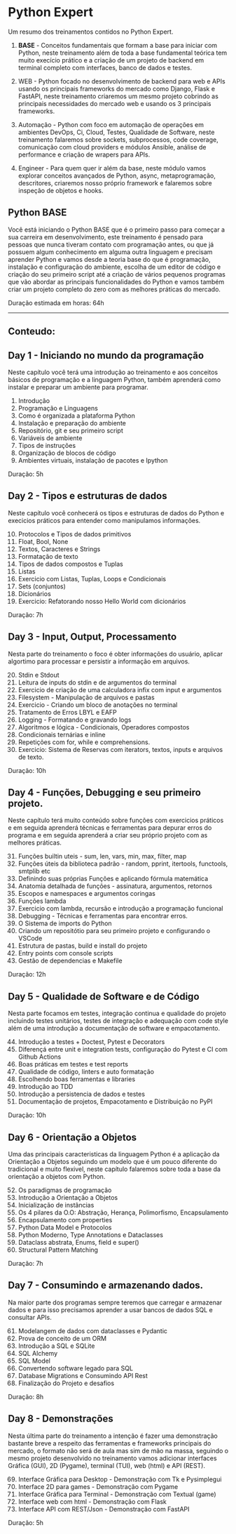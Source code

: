 # Python Expert

Um resumo dos treinamentos  contidos no Python Expert.

1. **BASE** - Conceitos fundamentais que formam a base para iniciar com Python,
   neste treinamento além de toda a base fundamental teórica tem muito execício prático
   e a criação de um  projeto de backend em terminal completo com interfaces, banco de dados
   e testes.

2. WEB - Python focado no desenvolvimento de backend para web e APIs usando os
   principais frameworks do mercado como Django, Flask e FastAPI, neste treinamento
   criaremos um mesmo projeto cobrindo as principais necessidades do mercado web e usando
   os 3 principais frameworks.

3. Automação - Python com foco em automação de operações em ambientes
   DevOps, Ci, Cloud, Testes, Qualidade de Software, neste treinamento falaremos sobre
   sockets, subprocessos, code coverage, comunicação com cloud providers e módulos Ansible, análise de performance e criação de wrapers para APIs.

4. Engineer - Para quem quer ir além da base, neste módulo vamos
   explorar conceitos avançados de Python, async, metaprogramação, descritores,
   criaremos nosso próprio framework e falaremos sobre inspeção de objetos e hooks.


## Python BASE

Você está iniciando o Python BASE que é o primeiro passo para começar
a sua carreira em desenvolvimento, este treinamento é pensado para
pessoas que nunca tiveram contato com programação antes, ou que já
possuem algum conhecimento em alguma outra linguagem e precisam aprender
Python e vamos desde a teoria base do que é programação, instalação e configuração do ambiente,
escolha de um editor de código e criação do seu primeiro script até
a criação de vários pequenos programas que vão abordar as principais
funcionalidades do Python e vamos também criar um projeto completo do zero com as
melhores práticas do mercado.

Duração estimada em horas: 64h

---
## Conteudo:

## Day 1 - Iniciando no mundo da programação

Neste capítulo você terá uma introdução ao treinamento e aos conceitos básicos de programação
e a linguagem Python, também aprenderá como instalar e preparar um ambiente para programar.

01. Introdução
00. Programação e Linguagens
00. Como é organizada a plataforma Python
00. Instalação e preparação do ambiente
00. Repositório, git e seu primeiro script
00. Variáveis de ambiente
00. Tipos de instruções
00. Organização de blocos de código
00. Ambientes virtuais, instalação de pacotes e Ipython

Duração: 5h

## Day 2 - Tipos e estruturas de dados

Neste capítulo você conhecerá os tipos e estruturas de dados do Python e execicios
práticos para entender como manipulamos informações.

10. Protocolos e Tipos de dados primitivos
00. Float, Bool, None
00. Textos, Caracteres e Strings
00. Formatação de texto
00. Tipos de dados compostos e Tuplas
00. Listas
00. Exercicio com Listas, Tuplas, Loops e Condicionais
00. Sets (conjuntos)
00. Dicionários
00. Exercicio: Refatorando nosso Hello World com dicionários

Duração: 7h

## Day 3 - Input, Output, Processamento

Nesta parte do treinamento o foco é obter informações do usuário, aplicar algortimo para
processar e persistir a informação em arquivos.

20. Stdin e Stdout
00. Leitura de inputs do stdin e de argumentos do terminal
00. Exercicio de criação de uma calculadora infix com input e argumentos
00. Filesystem - Manipulação de arquivos e pastas
00. Exercicio - Criando um bloco de anotações no terminal
00. Tratamento de Erros LBYL e EAFP
00. Logging - Formatando e gravando logs
00. Algoritmos e lógica - Condicionais, Operadores compostos
00. Condicionais ternárias e inline
00. Repetições com for, while e comprehensions.
00. Exercicio: Sistema de Reservas com iterators, textos, inputs e arquivos de texto.

Duração: 10h

## Day 4 - Funções, Debugging e seu primeiro projeto.

Neste capítulo terá muito conteúdo sobre funções com exercicios práticos e em seguida
aprenderá técnicas e ferramentas para depurar erros do programa e em seguida aprenderá
a criar seu próprio projeto com as melhores práticas.

31. Funções builtin uteis - sum, len, vars, min, max, filter, map
00. Funções úteis da biblioteca padrão - random, pprint, itertools, functools, smtplib etc
00. Definindo suas próprias Funções e aplicando fórmula matemática
00. Anatomia detalhada de funções - assinatura, argumentos, retornos
00. Escopos e namespaces e argumentos coringas
00. Funções lambda
00. Exercicio com lambda, recursão e introdução a programação funcional
00. Debugging - Técnicas e ferramentas para encontrar erros.
00. O Sistema de imports do Python
00. Criando um repositótio para seu primeiro projeto e configurando o VSCode
00. Estrutura de pastas, build e install do projeto
00. Entry points com console scripts
00. Gestão de dependencias e Makefile

Duração: 12h

## Day 5 - Qualidade de Software e de Código

Nesta parte focamos em testes, integração continua e qualidade do projeto incluindo
testes unitários, testes de integração e adequação com code style além de uma introdução
a documentação de software e empacotamento.

44. Introdução a testes + Doctest, Pytest e Decorators
00. Diferençá entre unit e integration tests, configuração do Pytest e CI com Github Actions
00. Boas práticas em testes e test reports
00. Qualidade de código, linters e auto formatação
00. Escolhendo boas ferramentas e libraries
00. Introdução ao TDD
00. Introdução a persistencia de dados e testes
00. Documentação de projetos, Empacotamento e Distribuição no PyPI

Duração: 10h

## Day 6 - Orientação a Objetos

Uma das principais caracteristicas da linguagem Python é a aplicação da Orientação a Objetos
seguindo um modelo que é um pouco diferente do tradicional e muito flexivel, neste capítulo
falaremos sobre toda a base da orientação a objetos com Python.

52. Os paradigmas de programação
00. Introdução a Orientação a Objetos
00. Inicialização de instâncias
00. Os 4 pilares da O.O: Abstração, Herança, Polimorfismo, Encapsulamento
00. Encapsulamento com properties
00. Python Data Model e Protocolos
00. Python Moderno, Type Annotations e Dataclasses
00. Dataclass abstrata, Enums, field e super()
00. Structural Pattern Matching

Duração: 7h

## Day 7 - Consumindo e armazenando dados.

Na maior parte dos programas sempre teremos que carregar e armazenar dados e para isso
precisamos aprender a usar bancos de dados SQL e consultar APIs.

61. Modelangem de dados com dataclasses e Pydantic
00. Prova de conceito de um ORM
00. Introdução a SQL e SQLite
00. SQL Alchemy
00. SQL Model
00. Convertendo software legado para SQL
00. Database Migrations e Consumindo API Rest
00. Finalização do Projeto e desafios

Duração: 8h

## Day 8 - Demonstrações

Nesta última parte do treinamento a intenção é fazer uma demonstração bastante breve a
respeito das ferramentas e frameworks principais do mercado, o formato não será de aula
mas sim de mão na massa, seguindo o mesmo projeto desenvolvido no treinamento vamos
adicionar interfaces Gráfica (GUI), 2D (Pygame), terminal (TUI), web (html) e API (REST).

69. Interface Gráfica para Desktop - Demonstração com Tk e Pysimplegui
00. Interface 2D para games - Demonstração com Pygame
00. Interface Gráfica para Terminal - Demonstração com Textual (game)
00. Interface web com html - Demonstração com Flask
00. Interface API com REST/Json - Demonstração com FastAPI

Duração: 5h
